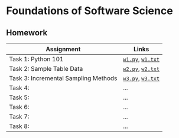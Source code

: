 # Foundations of Software Science

## Homework

| Assignment | Links |
| --- | --- |
| Task 1: Python 101 | [`w1.py`](w1/w1.py), [`w1.txt`](w1/w1.txt) |
| Task 2: Sample Table Data | [`w2.py`](w2/w2.py), [`w2.txt`](w2/w2.txt) |
| Task 3: Incremental Sampling Methods | [`w3.py`](w3/w3.py), [`w3.txt`](w3/w3.txt) |
| Task 4: | ... |
| Task 5: | ... |
| Task 6: | ... |
| Task 7: | ... |
| Task 8: | ... |